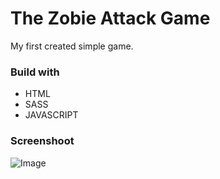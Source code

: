 # The Zobie Attack Game

My first created simple game. 

### Build with
- HTML
- SASS
- JAVASCRIPT
### Screenshoot
![Image](https://github.com/dyminki/ZombieAttactGame/blob/master/readmeImg.png)
#